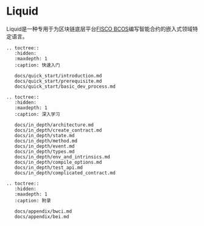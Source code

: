 # Liquid

Liquid是一种专用于为区块链底层平台[FISCO BCOS](https://fisco-bcos-documentation.readthedocs.io/zh_CN/latest/)编写智能合约的嵌入式领域特定语言。

```eval_rst
.. toctree::
   :hidden:
   :maxdepth: 1
   :caption: 快速入门

   docs/quick_start/introduction.md
   docs/quick_start/prerequisite.md
   docs/quick_start/basic_dev_process.md

.. toctree::
   :hidden:
   :maxdepth: 1
   :caption: 深入学习

   docs/in_depth/architecture.md
   docs/in_depth/create_contract.md
   docs/in_depth/state.md
   docs/in_depth/method.md
   docs/in_depth/event.md
   docs/in_depth/types.md
   docs/in_depth/env_and_intrinsics.md
   docs/in_depth/compile_options.md
   docs/in_depth/test_api.md
   docs/in_depth/complicated_contract.md

.. toctree::
   :hidden:
   :maxdepth: 1
   :caption: 附录

   docs/appendix/bwci.md
   docs/appendix/bei.md
```
